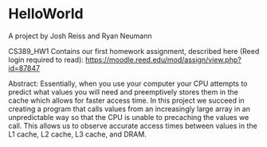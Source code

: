 # HelloWorld
A project by Josh Reiss and Ryan Neumann

CS389_HW1 Contains our first homework assignment, described here (Reed login required to read): https://moodle.reed.edu/mod/assign/view.php?id=87847

Abstract:
Essentially, when you use your computer your CPU attempts to predict what values you will need and preemptively stores them in the cache which allows for faster access time. In this project we succeed in creating a program that calls values from an increasingly large array in an unpredictable way so that the CPU is unable to precaching the values we call. This allows us to observe accurate access times between values in the L1 cache, L2 cache, L3 cache, and DRAM.


